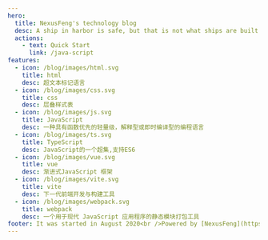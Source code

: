 ```yaml
---
hero:
  title: NexusFeng's technology blog
  desc: A ship in harbor is safe, but that is not what ships are built for.
  actions:
    - text: Quick Start
      link: /java-script
features:
  - icon: /blog/images/html.svg
    title: html
    desc: 超文本标记语言
  - icon: /blog/images/css.svg
    title: css
    desc: 层叠样式表
  - icon: /blog/images/js.svg
    title: JavaScript
    desc: 一种具有函数优先的轻量级，解释型或即时编译型的编程语言
  - icon: /blog/images/ts.svg
    title: TypeScript
    desc: JavaScript的一个超集,支持ES6
  - icon: /blog/images/vue.svg
    title: vue
    desc: 渐进式JavaScript 框架
  - icon: /blog/images/vite.svg
    title: vite
    desc: 下一代前端开发与构建工具
  - icon: /blog/images/webpack.svg
    title: webpack
    desc: 一个用于现代 JavaScript 应用程序的静态模块打包工具
footer: It was started in August 2020<br />Powered by [NexusFeng](https://github.com/NexusFeng)
---
```


<!-- ## Hello dumi! -->
